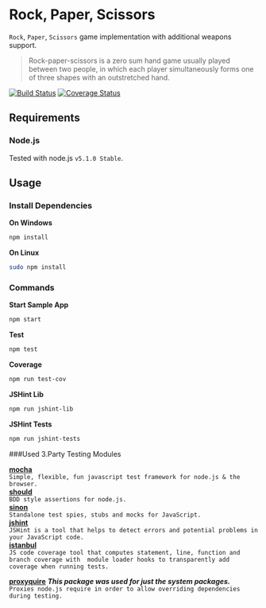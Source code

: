 Rock, Paper, Scissors
================================

`Rock`, `Paper`, `Scissors` game implementation with additional weapons support.

>Rock-paper-scissors is a zero sum hand game usually played between two people, in which each player simultaneously forms one of three shapes with an outstretched hand. 

[![Build Status](https://travis-ci.org/ziyasal/rospock-node.svg)](https://travis-ci.org/ziyasal/rospock-node) [![Coverage Status](https://coveralls.io/repos/ziyasal/rospock-node/badge.svg?branch=master&service=github)](https://coveralls.io/github/ziyasal/rospock-node?branch=master)

## Requirements
### Node.js
Tested with node.js `v5.1.0 Stable`.

## Usage

### Install Dependencies

**On Windows**
```sh
npm install
```

**On Linux**
```sh
sudo npm install
```

### Commands

**Start Sample App**
```sh
npm start
```

**Test**
```sh
npm test
```

**Coverage**
```sh
npm run test-cov
```

**JSHint Lib**
```sh
npm run jshint-lib
```

**JSHint Tests**
```sh
npm run jshint-tests
```

###Used 3.Party Testing Modules

[**mocha**](https://github.com/mochajs/mocha)  
`Simple, flexible, fun javascript test framework for node.js & the browser.`  
[**should**](https://github.com/shouldjs/should.js)  
`BDD style assertions for node.js.`  
[**sinon**](https://github.com/sinonjs/sinon)   
`Standalone test spies, stubs and mocks for JavaScript.`  
[**jshint**](https://github.com/jshint/jshint)  
`JSHint is a tool that helps to detect errors and potential problems in your JavaScript code.`  
[**istanbul**](https://github.com/gotwarlost/istanbul)  
`JS code coverage tool that computes statement, line, function and branch coverage with 
module loader hooks to transparently add coverage when running tests.`

[**proxyquire**](https://github.com/thlorenz/proxyquire)
 _**This package was used for just the system packages.**_  
`Proxies node.js require in order to allow overriding dependencies during testing.`
